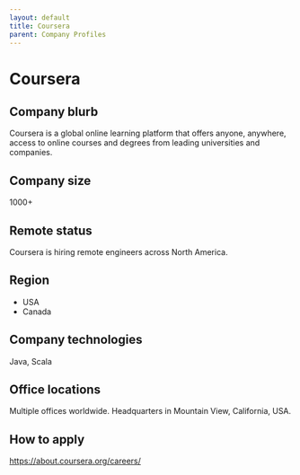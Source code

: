 ```yaml
---
layout: default
title: Coursera
parent: Company Profiles
---
```


# Coursera

## Company blurb

Coursera is a global online learning platform that offers anyone, anywhere, access to online courses and degrees from leading universities and companies.

## Company size

1000+

## Remote status

Coursera is hiring remote engineers across North America.

## Region

* USA
* Canada

## Company technologies

Java, Scala

## Office locations

Multiple offices worldwide. Headquarters in Mountain View, California, USA.

## How to apply

https://about.coursera.org/careers/
